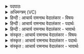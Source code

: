 <details><summary>पदपाठः</summary>

वीति꣡हो꣢त्रम्। वी꣣ति꣢। हो꣣त्रम्। त्वा। कवे। द्युम꣡न्त꣢म्। सम्। इ꣣धीमहि। अ꣡ग्ने꣢꣯। बृ꣣ह꣡न्त꣢म्। अ꣣ध्वरे꣢। १५२३।
</details>

<details><summary>अधिमन्त्रम् (VC)</summary>

- अग्निः
- वसूयव आत्रेयाः
- गायत्री
- षड्जः
</details>

<details><summary>हिन्दी : आचार्य रामनाथ वेदालंकार - विषयः</summary>

आगे फिर उन्हीं के विषय में कहा गया है।
</details>

<details><summary>हिन्दी : आचार्य रामनाथ वेदालंकार - पदार्थः</summary>

पदार्थान्वयभाषाः -  हे (कवे) क्रान्तदर्शी, (अग्ने)सर्वज्ञ,सर्वान्तर्यामी जगदीश्वर वा विद्वान् आचार्य ! (वीतिहोत्रम्) जगत् के उत्पादनरूप यज्ञ को वा विद्यायज्ञ को करनेवाले, (द्युमन्तम्) तेजस्वी, (बृहन्तम्) गुणों में महान् (त्वा) आपको,हम (अध्वरे) उपासना-यज्ञ,जीवन-यज्ञ वा विद्याध्ययन-यज्ञ में (समिधीमहि) प्रदीप्त करते हैं ॥३॥
</details>

<details><summary>हिन्दी : आचार्य रामनाथ वेदालंकार - भावार्थः</summary>

भावार्थभाषाः -  जो परमात्मा और आचार्य का सेवन करते हैं, वे विद्वान्, सदाचारी, गुणवान् और कर्मशूर होते हुए अभ्युदय और निःश्रेयस प्राप्त करते हैं ॥३॥ इस खण्ड में अग्निहोत्र, परमात्मा, राजा, योगिराज और आचार्य के विषयों का वर्णन होने से इस खण्ड की पूर्व खण्ड के साथ सङ्गति है ॥ चौदहवें अध्याय में तृतीय खण्ड समाप्त ॥
</details>

<details><summary>संस्कृत : आचार्य रामनाथ वेदालंकार - विषयः</summary>

अथ पुनरपि तद्विषये प्रोच्यते।
</details>

<details><summary>संस्कृत : आचार्य रामनाथ वेदालंकार - पदार्थः</summary>

पदार्थान्वयभाषाः -  हे (कवे) क्रान्तदर्शिन् (अग्ने) सर्ववित् सर्वान्तर्यामिन् जगदीश्वर विद्वन् आचार्य वा ! (वीतिहोत्रम्) व्याप्तजगदुत्पत्तियज्ञं व्याप्तविद्यायज्ञं वा, (द्युमन्तम्) तेजस्विनम्, (बृहन्तम्) गुणैर्महान्तम् (त्वा) त्वाम्,वयम् (अध्वरे) उपासनायज्ञे जीवनयज्ञे विद्याध्ययनयज्ञे वा (समिधीमहि) प्रदीपयामः ॥३॥२
</details>

<details><summary>संस्कृत : आचार्य रामनाथ वेदालंकार - भावार्थः</summary>

भावार्थभाषाः -  ये परमात्मानमाचार्यं च सेवन्ते ते विद्वांसः सदाचारा गुणवन्तः कर्मशूराश्च सन्तोऽभ्युदयं निःश्रेयसं च लभन्ते ॥३॥ अस्मिन् खण्डेऽग्निहोत्रपरमात्मनृपतियोगिराडाचार्यविषयवर्णनादे- तत्खण्डस्य पूर्वखण्डेन संगतिरस्ति।
</details>